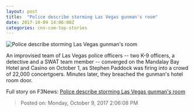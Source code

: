 ```yaml
---
layout: post
title:  "Police describe storming Las Vegas gunman's room"
date: 2017-10-09 14:06:08Z
categories: cnn-com-top-stories
---
```


![Police describe storming Las Vegas gunman's room](http://i2.cdn.cnn.com/cnnnext/dam/assets/171006003136-04-las-vegas-officer-vigil-1005-super-tease.jpg)

An improvised team of Las Vegas police officers -- two K-9 officers, a detective and a SWAT team member -- converged on the Mandalay Bay Hotel and Casino on October 1, as Stephen Paddock was firing into a crowd of 22,000 concertgoers. Minutes later, they breached the gunman's hotel room door.


Full story on F3News: [Police describe storming Las Vegas gunman's room](http://www.f3nws.com/n/Sa2csE)

> Posted on: Monday, October 9, 2017 2:06:08 PM
